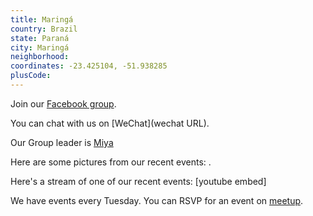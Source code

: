 ```yaml
---
title: Maringá
country: Brazil
state: Paraná
city: Maringá
neighborhood: 
coordinates: -23.425104, -51.938285
plusCode:
---
```

Join our [Facebook group](https://www.facebook.com/groups/freecodecampmga).

You can chat with us on [WeChat](wechat URL).

Our Group leader is [Miya](freecodecamp.org/miya)

Here are some pictures from our recent events:
![]().

Here's a stream of one of our recent events:
[youtube embed]

We have events every Tuesday. You can RSVP for an event on [meetup](meetupurl).
